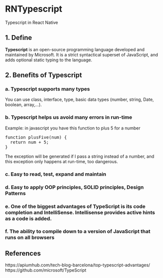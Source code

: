 # RNTypescript
Typescript in React Native

<h2>1. Define</h2>
<b>Typescript</b> is an open-source programming language developed and maintained by Microsoft. It is a strict syntactical superset of JavaScript, and adds optional static typing to the language.
<h2>2. Benefits of Typescript</h2>
<h3>a. Typescript supports many types</h3>
You can use class, interface, type, basic data types (number, string, Date, boolean, array,...).
<h3>b. Typescript helps us avoid many errors in run-time</h3>
Example: in javascript you have this function to plus 5 for a number
<pre>
function plusFive(num) {
  return num + 5;
}
</pre>
The exception will be generated if I pass a string instead of a number, and this exception only happens at run-time, too dangerous.
<h3>c. Easy to read, test, expand and maintain</h3>
<h3>d. Easy to apply OOP principles, SOLID principles, Design Patterns</h3>
<h3>e. One of the biggest advantages of TypeScript is its code completion and IntelliSense. Intellisense provides active hints as a code is added.</h3>
<h3>f. The ability to compile down to a version of JavaScript that runs on all browsers</h3>
<h2>References</h2>
https://apiumhub.com/tech-blog-barcelona/top-typescript-advantages/<br/>
https://github.com/microsoft/TypeScript
